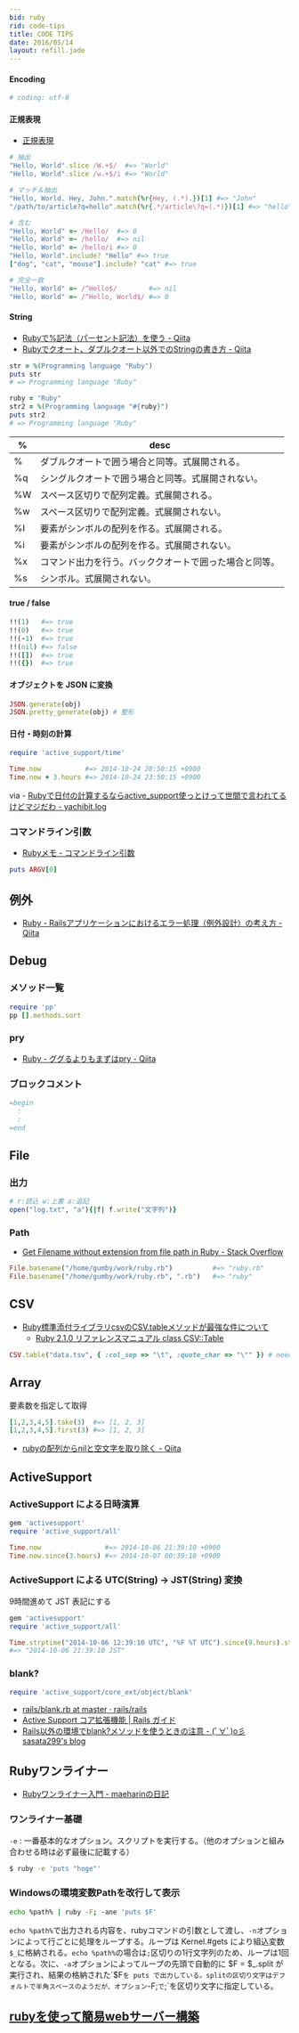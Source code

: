 ```yaml
---
bid: ruby
rid: code-tips
title: CODE TIPS
date: 2016/05/14
layout: refill.jade
---
```


#### Encoding

```ruby
# coding: utf-8
```

#### 正規表現

- [正規表現](http://docs.ruby-lang.org/ja/2.2.0/doc/spec=2fregexp.html)

```ruby
# 抽出
"Hello, World".slice /W.+$/  #=> "World"
"Hello, World".slice /w.+$/i #=> "World"

# マッチ＆抽出
"Hello, World. Hey, John.".match(%r{Hey, (.*).})[1] #=> "John"
"/path/to/article?q=hello".match(%r{.*/article\?q=(.*)})[1] #=> "hello"

# 含む
"Hello, World" =~ /Hello/  #=> 0
"Hello, World" =~ /hello/  #=> nil
"Hello, World" =~ /hello/i #=> 0
"Hello, World".include? "Hello" #=> true
["dog", "cat", "mouse"].include? "cat" #=> true

# 完全一致
"Hello, World" =~ /^Hello$/        #=> nil
"Hello, World" =~ /^Hello, World$/ #=> 0
```

#### String

- [Rubyで%記法（パーセント記法）を使う - Qiita](http://qiita.com/mogulla3/items/46bb876391be07921743)
- [Rubyでクオート、ダブルクオート以外でのStringの書き方 - Qiita](http://qiita.com/tsugi2009/items/dc974669e55a2cbe2809)

```ruby
str = %(Programming language "Ruby")
puts str
# => Programming language "Ruby"

ruby = "Ruby"
str2 = %(Programming language "#{ruby}")
puts str2
# => Programming language "Ruby"
```

| %  | desc |
|----|----------------------------------------|
| %  | ダブルクオートで囲う場合と同等。式展開される。 |
| %q | シングルクオートで囲う場合と同等。式展開されない。 |
| %W | スペース区切りで配列定義。式展開される。 |
| %w | スペース区切りで配列定義。式展開されない。 |
| %I | 要素がシンボルの配列を作る。式展開される。 |
| %i | 要素がシンボルの配列を作る。式展開されない。 |
| %x | コマンド出力を行う。バッククオートで囲った場合と同等。 |
| %s | シンボル。式展開されない。 |

#### true / false

```ruby
!!(1)   #=> true
!!(0)   #=> true
!!(-1)  #=> true
!!(nil) #=> false
!!([])  #=> true
!!({})  #=> true
```

#### オブジェクトを JSON に変換
```ruby
JSON.generate(obj)
JSON.pretty_generate(obj) # 整形
```

#### 日付・時刻の計算
```ruby
require 'active_support/time'

Time.now           #=> 2014-10-24 20:50:15 +0900
Time.now + 3.hours #=> 2014-10-24 23:50:15 +0900
```
via - [Rubyで日付の計算するならactive_support使っとけって世間で言われてるけどマジだわ - yachibit.log](http://yachibit.hatenablog.jp/entry/2013/06/08/030926)

### コマンドライン引数

- [Rubyメモ - コマンドライン引数](http://www2.atwiki.jp/kmo2/pages/16.html)

```ruby
puts ARGV[0]
```


## 例外
- [Ruby - Railsアプリケーションにおけるエラー処理（例外設計）の考え方 - Qiita](http://qiita.com/jnchito/items/3ef95ea144ed15df3637)


## Debug

### メソッド一覧

```ruby
require 'pp'
pp [].methods.sort
```

### pry
- [Ruby - ググるよりもまずはpry - Qiita](http://qiita.com/Kokudori/items/2b36068cdf2e40e75c2d)

### ブロックコメント

```ruby
=begin
  :
  :
=end
```


## File

### 出力
```ruby
# r:読込 w:上書 a:追記
open("log.txt", "a"){|f| f.write("文字列")}
```

### Path
- [Get Filename without extension from file path in Ruby - Stack Overflow](http://stackoverflow.com/questions/374326/get-filename-without-extension-from-file-path-in-ruby)

```ruby
File.basename("/home/gumby/work/ruby.rb")          #=> "ruby.rb"
File.basename("/home/gumby/work/ruby.rb", ".rb")   #=> "ruby"
```


## CSV
- [Ruby標準添付ライブラリcsvのCSV.tableメソッドが最強な件について](http://melborne.github.io/2013/01/24/csv-table-method-is-awesome/)
    - [Ruby 2.1.0 リファレンスマニュアル class CSV::Table](http://docs.ruby-lang.org/ja/2.1.0/class/CSV=3a=3aTable.html)

```ruby
CSV.table("data.tsv", { :col_sep => "\t", :quote_char => "\"" }) # needs header row
```


## Array

要素数を指定して取得
```ruby
[1,2,3,4,5].take(3)  #=> [1, 2, 3]
[1,2,3,4,5].first(3) #=> [1, 2, 3]
```

- [rubyの配列からnilと空文字を取り除く - Qiita](http://qiita.com/ta1kt0me@github/items/33c4d37a65b69b75ee40)


## ActiveSupport

### ActiveSupport による日時演算
```ruby
gem 'activesupport'
require 'active_support/all'

Time.now                #=> 2014-10-06 21:39:10 +0900
Time.now.since(3.hours) #=> 2014-10-07 00:39:10 +0900
```

### ActiveSupport による UTC(String) → JST(String) 変換
9時間進めて JST 表記にする
```ruby
gem 'activesupport'
require 'active_support/all'

Time.strptime("2014-10-06 12:39:10 UTC", "%F %T UTC").since(9.hours).strftime("%F %T JST")
#=> "2014-10-06 21:39:10 JST"
```

### blank?
```ruby
require 'active_support/core_ext/object/blank'
```

- [rails/blank.rb at master · rails/rails](https://github.com/rails/rails/blob/master/activesupport/lib/active_support/core_ext/object/blank.rb)
- [Active Support コア拡張機能 | Rails ガイド](http://railsguides.jp/active_support_core_extensions.html)
- [Rails以外の環境でblank?メソッドを使うときの注意 - (ﾟ∀ﾟ)o彡 sasata299's blog](http://blog.livedoor.jp/sasata299/archives/51495666.html)


## Rubyワンライナー

- [Rubyワンライナー入門 - maeharinの日記](http://d.hatena.ne.jp/maeharin/20130113/ruby_oneliner)

### ワンライナー基礎

`-e`
: 一番基本的なオプション。スクリプトを実行する。（他のオプションと組み合わせる時は必ず最後に記載する）

```bash
$ ruby -e 'puts "hoge"'
```

### Windowsの環境変数Pathを改行して表示

```bash
echo %path% | ruby -F; -ane 'puts $F'
```

`echo %path%`で出力される内容を、rubyコマンドの引数として渡し、`-n`オプションによって行ごとに処理をループする。ループは Kernel.#gets により組込変数`$_`に格納される。`echo %path%`の場合は`;`区切りの1行文字列のため、ループは1回となる。次に、`-a`オプションによってループの先頭で自動的に $F = $_.split が実行され、結果の格納された`$F`を puts で出力している。splitの区切り文字はデフォルトで半角スペースのようだが、オプション`-F;`で`;`を区切り文字に指定している。

## [rubyを使って簡易webサーバー構築](https://gist.github.com/manji6/5056073)
